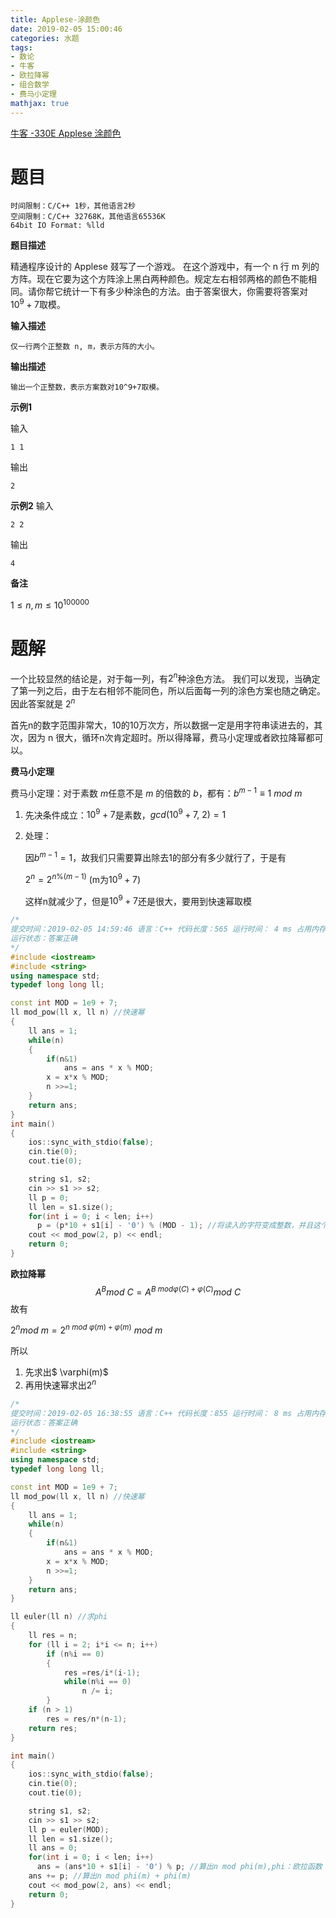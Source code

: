 ```yaml
---
title: Applese-涂颜色
date: 2019-02-05 15:00:46
categories: 水题
tags:
- 数论 
- 牛客
- 欧拉降幂
- 组合数学
- 费马小定理
mathjax: true
---
```


[牛客 -330E Applese 涂颜色](https://ac.nowcoder.com/acm/contest/330/E)

<!-- more -->

# 题目

```
时间限制：C/C++ 1秒，其他语言2秒
空间限制：C/C++ 32768K，其他语言65536K
64bit IO Format: %lld
```

**题目描述**

精通程序设计的 Applese 叕写了一个游戏。
在这个游戏中，有一个 n 行 m 列的方阵。现在它要为这个方阵涂上黑白两种颜色。规定左右相邻两格的颜色不能相同。请你帮它统计一下有多少种涂色的方法。由于答案很大，你需要将答案对 $10^9+7$取模。

**输入描述**

```
仅一行两个正整数 n, m，表示方阵的大小。
```

**输出描述**

```
输出一个正整数，表示方案数对10^9+7取模。
```

**示例1**

输入

```
1 1
```

输出

```
2
```

**示例2**
输入

```
2 2
```

输出

```
4
```

**备注**

$1\leq n,m\leq10^{100000}$

# 题解

一个比较显然的结论是，对于每一列，有$2^n$种涂色方法。
我们可以发现，当确定了第一列之后，由于左右相邻不能同色，所以后面每一列的涂色方案也随之确定。因此答案就是 $2^n$



首先n的数字范围非常大，10的10万次方，所以数据一定是用字符串读进去的，其次，因为 n 很大，循环n次肯定超时。所以得降幂，费马小定理或者欧拉降幂都可以。

**费马小定理**

费马小定理：对于素数 $m​$ 任意不是 $m​$ 的倍数的 $b​$，都有：$b^{m-1}\equiv1\  mod \ m​$ 

1. 先决条件成立：$10^9+7​$是素数，$gcd(10^9+7, \ 2)=1​$

2. 处理：

   因$b^{m-1}=1$，故我们只需要算出除去1的部分有多少就行了，于是有

   $2^{n}=2^{n\%(m-1)}$ (m为$10^9+7$)

   这样n就减少了，但是$10^9+7$还是很大，要用到快速幂取模

```c++
/*
提交时间：2019-02-05 14:59:46 语言：C++ 代码长度：565 运行时间： 4 ms 占用内存：864K 
运行状态：答案正确
*/
#include <iostream>
#include <string>
using namespace std;
typedef long long ll;

const int MOD = 1e9 + 7;
ll mod_pow(ll x, ll n) //快速幂
{
    ll ans = 1;
    while(n)
    {
        if(n&1)
            ans = ans * x % MOD;
        x = x*x % MOD;
        n >>=1;
    }
    return ans;
}
int main()
{
    ios::sync_with_stdio(false);
    cin.tie(0);
    cout.tie(0);

    string s1, s2;
    cin >> s1 >> s2;
    ll p = 0;
    ll len = s1.size();
    for(int i = 0; i < len; i++)
      p = (p*10 + s1[i] - '0') % (MOD - 1); //将读入的字符变成整数，并且这个过程中取模
    cout << mod_pow(2, p) << endl;
    return 0;
}
```

**欧拉降幂**
$$
A^Bmod\ C=A^{ B\ mod\varphi(C)+\varphi(C) }mod\ C
$$
故有

$2^nmod\ m=2^{n\ mod\ \varphi(m)+\varphi(m)}\ mod\ m​$

所以

1. 先求出$ \varphi(m)$
2. 再用快速幂求出$2^n$

```c++
/*
提交时间：2019-02-05 16:38:55 语言：C++ 代码长度：855 运行时间： 8 ms 占用内存：916K 
运行状态：答案正确
*/
#include <iostream>
#include <string>
using namespace std;
typedef long long ll;

const int MOD = 1e9 + 7;
ll mod_pow(ll x, ll n) //快速幂
{
    ll ans = 1;
    while(n)
    {
        if(n&1)
            ans = ans * x % MOD;
        x = x*x % MOD;
        n >>=1;
    }
    return ans;
}

ll euler(ll n) //求phi
{
    ll res = n;
    for (ll i = 2; i*i <= n; i++)
        if (n%i == 0)
        {
            res =res/i*(i-1);
            while(n%i == 0)
                n /= i;
        }
    if (n > 1)
        res = res/n*(n-1);
    return res;
}

int main()
{
    ios::sync_with_stdio(false);
    cin.tie(0);
    cout.tie(0);

    string s1, s2;
    cin >> s1 >> s2;
    ll p = euler(MOD);
    ll len = s1.size();
    ll ans = 0;
    for(int i = 0; i < len; i++)
      ans = (ans*10 + s1[i] - '0') % p; //算出n mod phi(m),phi：欧拉函数
    ans += p; //算出n mod phi(m) + phi(m)
    cout << mod_pow(2, ans) << endl;
    return 0;
}
```

